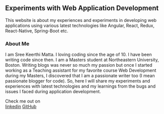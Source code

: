 ## Experiments with Web Application Development

This website is about my experiences and experiments in developing web applications using various latest technologies like Angular, React, Redux, React-Native, Spring-Boot etc.

### About Me

I am Sree Keerthi Matta. I loving coding since the age of 10. I have been writing code since then. I am a Masters student at Northeastern University, Boston. Writing blogs was never so much my passion but once I started working as a Teaching assistant for my favorite course Web Development during my Masters, I discovered that I am a passionate writer too (I mean passionate blogger for code). So, here I will share my experiments and experiences with latest technologies and my learnings from the bugs and issues I faced during application development.

Check me out on   
[linkedin](https://www.linkedin.com/in/sreekmatta/)
[GitHub](https://github.com/sreekmatta)


